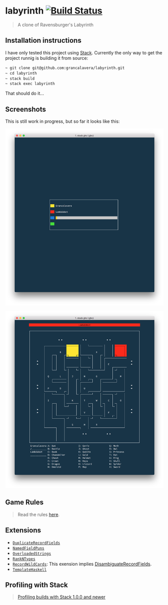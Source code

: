 # labyrinth [![Build Status](https://travis-ci.org/grancalavera/labyrinth.svg?branch=master)](https://travis-ci.org/grancalavera/labyrinth)

> A clone of Ravensburger's Labyrinth

## Installation instructions

I have only tested this project using [Stack](https://docs.haskellstack.org/en/stable/README/). Currently the only way to get the project runnig is building it from source:

```bash
~ git clone git@github.com:grancalavera/labyrinth.git
~ cd labyrinth
~ stack build
~ stack exec labyrinth
```

That should do it...

## Screenshots

This is still work in progress, but so far it looks like this:

![Player selection screen](./etc/labyrinth-1.png)

![Game play](./etc/labyrinth-2.png)

## Game Rules

> Read the rules [here](./etc/rules.md).

## Extensions

- [`DuplicateRecordFields`][duplicaterecordfields]
- [`NamedFieldPuns`][namedfieldpuns]
- [`OverloadedStrings`][overloadedstrings]
- [`RankNTypes`][rankntypes]
- [`RecordWildCards`][recordwildcards]: This exension implies [DisambiguateRecordFields][disambiguaterecordfields].
- [`TemplateHaskell`][templatehaskell]

## Profiling with Stack

> [Profiling builds with Stack 1.0.0 and newer][profiling]

[disambiguaterecordfields]: http://downloads.haskell.org/~ghc/latest/docs/html/users_guide/glasgow_exts.html#extension-DisambiguateRecordFields
[duplicaterecordfields]: http://downloads.haskell.org/~ghc/latest/docs/html/users_guide/glasgow_exts.html#duplicate-record-fields
[namedfieldpuns]: http://downloads.haskell.org/~ghc/latest/docs/html/users_guide/glasgow_exts.html#extension-NamedFieldPuns
[overloadedstrings]: http://downloads.haskell.org/~ghc/latest/docs/html/users_guide/glasgow_exts.html#overloaded-string-literals
[rankntypes]: http://downloads.haskell.org/~ghc/latest/docs/html/users_guide/glasgow_exts.html#extension-RankNTypes
[recordwildcards]: http://downloads.haskell.org/~ghc/latest/docs/html/users_guide/glasgow_exts.html#extension-RecordWildCards
[templatehaskell]: http://downloads.haskell.org/~ghc/latest/docs/html/users_guide/glasgow_exts.html#extension-TemplateHaskell
[profiling]: https://stackoverflow.com/questions/32123475/profiling-builds-with-stack
